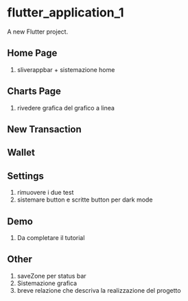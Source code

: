 # flutter_application_1

A new Flutter project.

## Home Page
1. ⁠⁠sliverappbar + sistemazione home

## Charts Page
1. ⁠⁠rivedere grafica del grafico a linea

## New Transaction


## Wallet

## Settings
1. rimuovere i due test
2. sistemare button e scritte button per dark mode

## Demo
1. Da completare il tutorial

## Other
1. ⁠saveZone per status bar
2. Sistemazione grafica
3. ⁠breve relazione che descriva la realizzazione del progetto